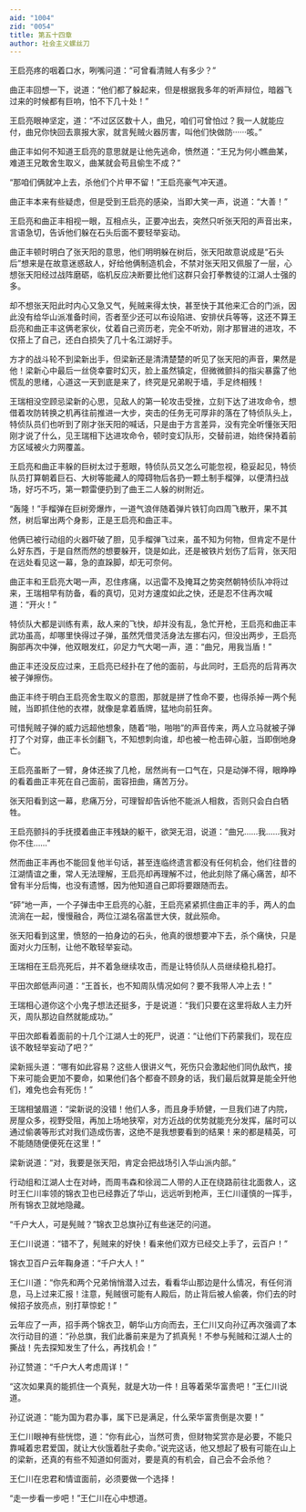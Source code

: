 ```yaml
---
aid: "1004"
zid: "0054"
title: 第五十四章
author: 社会主义螺丝刀
---
```


王启亮疼的咽着口水，咧嘴问道：“可曾看清贼人有多少？”

曲正丰回想一下，说道：“他们都了躲起来，但是根据我多年的听声辩位，暗器飞过来的时候都有巨响，怕不下几十处！”

王启亮眼神坚定，道：“不过区区数十人，曲兄，咱们可曾怕过？我一人就能应付，曲兄你快回去禀报大家，就言髡贼火器厉害，叫他们快做防······咳。”

曲正丰如何不知道王启亮的意思就是让他先逃命，愤然道：“王兄为何小瞧曲某，难道王兄敢舍生取义，曲某就会苟且偷生不成？”

“那咱们俩就冲上去，杀他们个片甲不留！”王启亮豪气冲天道。

曲正丰本来有些疑虑，但是受到王启亮的感染，当即大笑一声，说道：“大善！”

王启亮和曲正丰相视一眼，互相点头，正要冲出去，突然只听张天阳的声音出来，言语急切，告诉他们躲在石头后面不要轻举妄动。

曲正丰顿时明白了张天阳的意思，他们明明躲在树后，张天阳故意说成是“石头后”想来是在故意迷惑敌人，好给他俩制造机会，不禁对张天阳又佩服了一层，心想张天阳经过战阵磨砺，临机反应决断要比他们这群只会打拳教徒的江湖人士强的多。

却不想张天阳此时内心又急又气，髡贼来得太快，甚至快于其他来汇合的门派，因此没有给华山派准备时间，否者至少还可以布设陷进、安排伏兵等等，这还不算王启亮和曲正丰这俩老家伙，仗着自己资历老，完全不听劝，刚才那冒进的进攻，不仅搭上了自己，还白白损失了几十名江湖好手。

方才的战斗轮不到梁新出手，但梁新还是清清楚楚的听见了张天阳的声音，果然是他！梁新心中最后一丝侥幸霎时幻灭，脸上虽然镇定，但微微颤抖的指尖暴露了他慌乱的思绪，心道这一天到底是来了，终究是兄弟睨于墙，手足终相残！

王瑞相没空顾忌梁新的心思，见敌人的第一轮攻击受挫，立刻下达了进攻命令，想借着攻防转换之机再往前推进一大步，突击的任务无可厚非的落在了特侦队头上，特侦队员们也听到了刚才张天阳的喊话，只是由于方言差异，没有完全听懂张天阳刚才说了什么，见王瑞相下达进攻命令，顿时变幻队形，交替前进，始终保持着前方区域被火力网覆盖。

王启亮和曲正丰躲的巨树太过于惹眼，特侦队员又怎么可能忽视，稳妥起见，特侦队员打算朝着巨石、大树等能藏人的障碍物后各扔一颗土制手榴弹，以便清扫战场，好巧不巧，第一颗雷便扔到了曲王二人躲的树附近。

“轰隆！”手榴弹在巨树旁爆炸，一道气浪伴随着弹片铁钉向四周飞散开，果不其然，树后窜出两个身影，正是王启亮和曲正丰。

他俩已被行动组的火器吓破了胆，见手榴弹飞过来，虽不知为何物，但肯定不是什么好东西，于是自然而然的想要躲开，饶是如此，还是被铁片划伤了后背，张天阳在远处看见这一幕，急的直跺脚，却无可奈何。

曲正丰和王启亮大喝一声，忍住疼痛，以迅雷不及掩耳之势突然朝特侦队冲将过来，王瑞相早有防备，看的真切，见对方速度如此之快，还是忍不住再次喊道：“开火！”

特侦队大都是训练有素，敌人来的飞快，却并没有乱，急忙开枪，王启亮和曲正丰武功虽高，却哪里快得过子弹，虽然凭借灵活身法左挪右闪，但没出两步，王启亮胸部再次中弹，他双眼发红，卯足力气大喝一声，道：“曲兄，用我当盾！”

曲正丰还没反应过来，王启亮已经扑在了他的面前，与此同时，王启亮的后背再次被子弹擦伤。

曲正丰终于明白王启亮舍生取义的意图，那就是拼了性命不要，也得杀掉一两个髡贼，当即抓住他的衣襟，就像是拿着盾牌，猛地向前狂奔。

可惜髡贼子弹的威力远超他想象，随着“啪，啪啪”的声音传来，两人立马就被子弹打了个对穿，曲正丰长剑翻飞，不知想刺向谁，却也被一枪击碎心脏，当即倒地身亡。

王启亮虽断了一臂，身体还挨了几枪，居然尚有一口气在，只是动弹不得，眼睁睁的看着曲正丰死在自己面前，面容扭曲，痛苦万分。

张天阳看到这一幕，悲痛万分，可理智却告诉他不能派人相救，否则只会白白牺牲。

王启亮颤抖的手抚摸着曲正丰残缺的躯干，欲哭无泪，说道：“曲兄……我……我对你不住……”

然而曲正丰再也不能回复他半句话，甚至连临终遗言都没有任何机会，他们往昔的江湖情谊之重，常人无法理解，王启亮却再理解不过，他此刻除了痛心痛苦，却不曾有半分后悔，也没有遗憾，因为他知道自己即将要跟随而去。

“砰”地一声，一个子弹击中王启亮的心脏，王启亮紧紧抓住曲正丰的手，两人的血流淌在一起，慢慢融合，两位江湖名宿盖世大侠，就此殒命。

张天阳看到这里，愤怒的一拍身边的石头，他真的很想要冲下去，杀个痛快，只是面对火力压制，让他不敢轻举妄动。

王瑞相在王启亮死后，并不着急继续攻击，而是让特侦队人员继续稳扎稳打。

平田次郎低声问道：“王首长，也不知周队情况如何？要不我带人冲上去！”

王瑞相心道你这个小鬼子想法还挺多，于是说道：“我们只要在这里将敌人主力歼灭，周队那边自然就能成功。”

平田次郎看着面前的十几个江湖人士的死尸，说道：“让他们下药蒙我们，现在应该不敢轻举妄动了吧？”

梁新摇头道：“哪有如此容易？这些人很讲义气，死伤只会激起他们同仇敌忾，接下来可能会更加不要命，如果他们各个都奋不顾身的话，我们最后就算是能全歼他们，难免也会有死伤！”

王瑞相皱眉道：“梁新说的没错！他们人多，而且身手矫健，一旦我们进了内院，房屋众多，视野受阻，再加上场地狭窄，对方近战的优势就能充分发挥，届时可以通过偷袭等形式对我们造成伤害，这绝不是我想要看到的结果！来的都是精英，可不能随随便便死在这里！”

梁新说道：“对，我要是张天阳，肯定会把战场引入华山派内部。”

行动组和江湖人士在对峙，而周韦森和徐润二人带的人正在绕路前往北面救人，这时王仁川率领的锦衣卫也已经靠近了华山，远远听到枪声，王仁川谨慎的一挥手，所有锦衣卫就地隐藏。

“千户大人，可是髡贼？”锦衣卫总旗孙辽有些迷茫的问道。

王仁川说道：“错不了，髡贼来的好快！看来他们双方已经交上手了，云百户！”

锦衣卫百户云年鞠身道：“千户大人！”

王仁川道：“你先和两个兄弟悄悄潜入过去，看看华山那边是什么情况，有任何消息，马上过来汇报！注意，髡贼很可能有人殿后，防止背后被人偷袭，你们去的时候招子放亮点，别打草惊蛇！”

云年应了一声，招手两个锦衣卫，朝华山方向而去，王仁川又向孙辽再次强调了本次行动目的道：“孙总旗，我们此番前来是为了抓真髡！不参与髡贼和江湖人士的撕战！先去探知发生了什么，再找机会！”

孙辽赞道：“千户大人考虑周详！”

“这次如果真的能抓住一个真髡，就是大功一件！且等着荣华富贵吧！”王仁川说道。

孙辽说道：“能为国为君办事，属下已是满足，什么荣华富贵倒是次要！”

王仁川眼神有些恍惚，道：“你有此心，当然可贵，但财物奖赏亦是必要，不能只靠喊着忠君爱国，就让大伙饿着肚子卖命。”说完这话，他又想起了极有可能在山上的梁新，还真的有些不知道如何面对，要是真的有机会，自己会不会杀他？

王仁川在忠君和情谊面前，必须要做一个选择！

“走一步看一步吧！”王仁川在心中想道。
